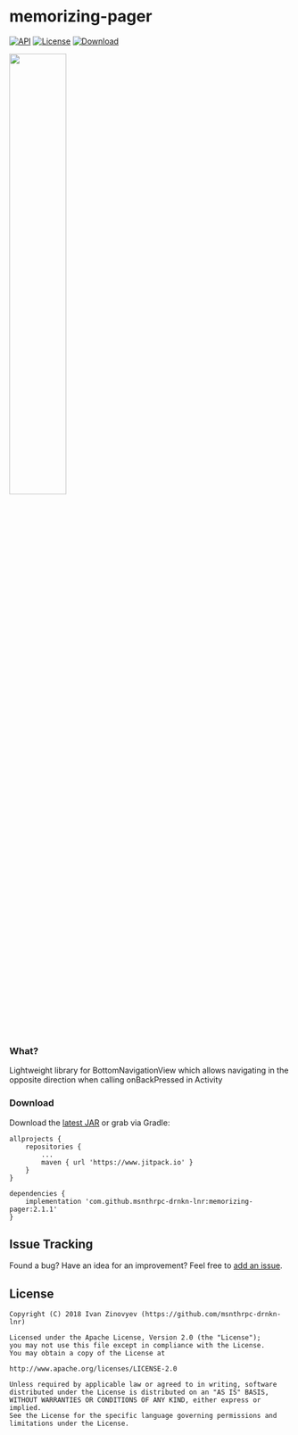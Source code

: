 # memorizing-pager

[![API](https://img.shields.io/badge/API-14%2B-brightgreen.svg?style=flat)](https://android-arsenal.com/api?level=14)
[![License](https://img.shields.io/badge/license-Apache%202-red.svg?style=flat)](https://www.apache.org/licenses/LICENSE-2.0)
[![Download](https://img.shields.io/badge/Download-v.2.1.1-blue.svg)](https://github.com/msnthrpc-drnkn-lnr/memorizing-pager/releases/latest)

<img src="https://github.com/msnthrpc-drnkn-lnr/memorizing-pager/blob/master/screenshots/ezgif.com-crop.gif?raw=true" width="45%" />

### What?
Lightweight library for BottomNavigationView which allows navigating in the opposite direction when calling onBackPressed in Activity

### Download
Download the [latest JAR][2] or grab via Gradle:

```
allprojects {
	repositories {
		...
		maven { url 'https://www.jitpack.io' }
	}
}
```
```
dependencies {
	implementation 'com.github.msnthrpc-drnkn-lnr:memorizing-pager:2.1.1'
}
```
## Issue Tracking
Found a bug? Have an idea for an improvement? Feel free to [add an issue](../../issues).

## License

```
Copyright (C) 2018 Ivan Zinovyev (https://github.com/msnthrpc-drnkn-lnr)

Licensed under the Apache License, Version 2.0 (the "License");
you may not use this file except in compliance with the License.
You may obtain a copy of the License at

http://www.apache.org/licenses/LICENSE-2.0

Unless required by applicable law or agreed to in writing, software
distributed under the License is distributed on an "AS IS" BASIS,
WITHOUT WARRANTIES OR CONDITIONS OF ANY KIND, either express or implied.
See the License for the specific language governing permissions and
limitations under the License.
```
[1]: https://github.com/msnthrpc-drnkn-lnr/memorizing-pager/wiki
[2]: https://github.com/msnthrpc-drnkn-lnr/memorizing-pager/releases
